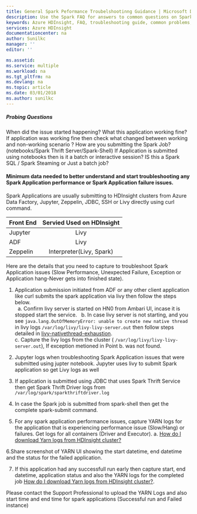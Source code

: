 ```yaml
---
title: General Spark Peformance Troubelshootinng Guidance | Microsoft Docs
description: Use the Spark FAQ for answers to common questions on Spark on Azure HDInsight platform.
keywords: Azure HDInsight, FAQ, troubleshooting guide, common problems, remote submission
services: Azure HDInsight
documentationcenter: na
author: Sunilkc
manager: ''
editor: ''

ms.assetid: 
ms.service: multiple
ms.workload: na
ms.tgt_pltfrm: na
ms.devlang: na
ms.topic: article
ms.date: 03/01/2018
ms.author: sunilkc
---
```


##### Probing Questions ####

When did the issue started happening?
What this application working fine? If application was working fine then check what changed between working and non-working scenario ?
How are you submitting the Spark Job? (notebooks/Spark Thrift Server/Spark-Shell)
If Application is submitted using notebooks then is it a batch or interactive session?
IS this a Spark SQL / Spark Steaming  or Just a batch job?

#### Minimum data needed to better understand and start troubleshooting any Spark Application performance or Spark Application failure issues.

Spark Applications are usually submitting to HDInsight clusters from Azure Data Factory, Jupyter, Zeppelin, JDBC, SSH or Livy directly using curl command.

| Front End     | Servied Used on HDInsight  |
| ------------- |:--------------------------:| 
| Jupyter       | Livy                       |
| ADF           | Livy                       |
| Zeppelin      | Interpreter(Livy, Spark)   |


Here are the details that you need to capture to troubleshoot Spark Application issues (Slow Performance, Unexpected Failure, Exception or Application hang-Never gets into finished state).

1. Application submission initiated from ADF or any other client application like curl submits the spark application via livy then follow the steps below.  
   a. Confirm livy server is started on HN0 from Ambari UI, incase it is stopped start the service.  
   b. In case livy server is not starting, and you see ``` java.lang.OutOfMemoryError: unable to create new native thread ``` in livy logs ``` /var/log/livy/livy-livy-server.out ``` then follow steps detailed in  [livy-nativethread-exhaustion](livy-nativethread-exhaustion.md).  
   c. Capture the livy logs from the cluster ( ``` /var/log/livy/livy-livy-server.out ```), If exception metioned in Point b. was not found.
  
2. Jupyter logs when troubleshooting Spark Application issues that were submitted using jupter notebook.
   Jupyter uses livy to submit Spark application so get Livy logs as well

3. If application is submitted using JDBC that uses Spark Thrift Service then get Spark Thrift Driver logs from ``` /var/log/spark/sparkthriftdriver.log ```

4. In case the Spark job is submitted from spark-shell then get the complete spark-submit command.

5. For any spark application performance issues, capture YARN logs for the application that is experiencing performance issue 
(Slow/Hang) or failures. Get logs for all containers (Driver and Executor).
        a. [How do I download Yarn logs from HDInsight cluster?](yarn-download-logs.md)

6.Share screenshot of YARN UI showing the start datetime, end datetime and the status for the failed application.

7. If this application had any successfull run early then capture start, end datetime, application status and also the YARN logs for the completed job [How do I download Yarn logs from HDInsight cluster?](yarn-download-logs.md). 

Please contact the Support Professional to upload the YARN Logs and also start time and end time for spark applications (Successful run and Failed instance)
